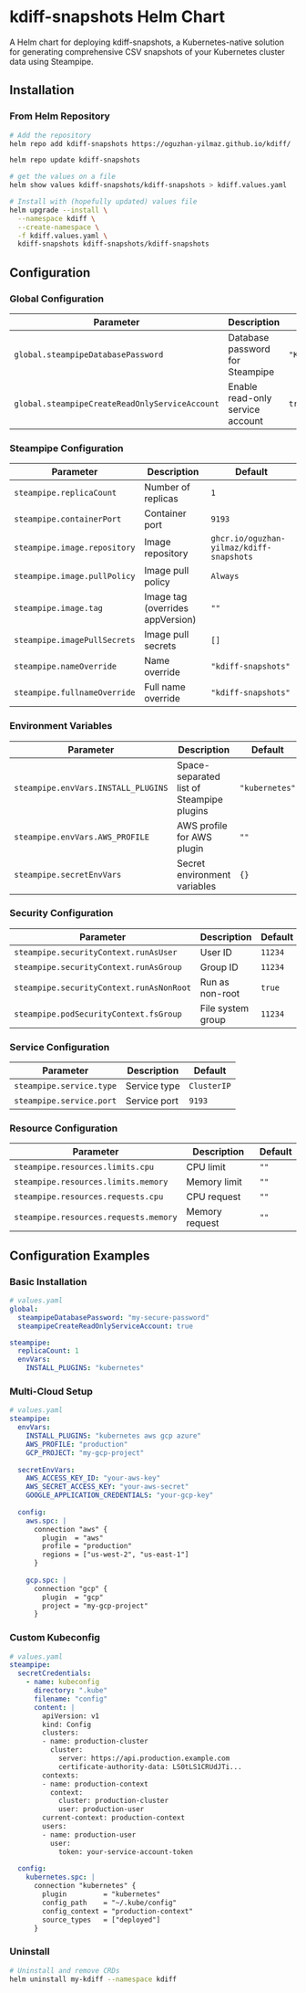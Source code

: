 # kdiff-snapshots Helm Chart

A Helm chart for deploying kdiff-snapshots, a Kubernetes-native solution for generating comprehensive CSV snapshots of your Kubernetes cluster data using Steampipe.

## Installation

### From Helm Repository

```bash
# Add the repository
helm repo add kdiff-snapshots https://oguzhan-yilmaz.github.io/kdiff/

helm repo update kdiff-snapshots

# get the values on a file
helm show values kdiff-snapshots/kdiff-snapshots > kdiff.values.yaml

# Install with (hopefully updated) values file
helm upgrade --install \
  --namespace kdiff \
  --create-namespace \
  -f kdiff.values.yaml \
  kdiff-snapshots kdiff-snapshots/kdiff-snapshots
```

## Configuration

### Global Configuration

| Parameter                                      | Description                      | Default                              |
| ---------------------------------------------- | -------------------------------- | ------------------------------------ |
| `global.steampipeDatabasePassword`             | Database password for Steampipe  | `"Kj8mP2vN9xQ7tR5wL3cY1hB4nM6sD0pF"` |
| `global.steampipeCreateReadOnlyServiceAccount` | Enable read-only service account | `true`                               |

### Steampipe Configuration

| Parameter                    | Description                      | Default                                  |
| ---------------------------- | -------------------------------- | ---------------------------------------- |
| `steampipe.replicaCount`     | Number of replicas               | `1`                                      |
| `steampipe.containerPort`    | Container port                   | `9193`                                   |
| `steampipe.image.repository` | Image repository                 | `ghcr.io/oguzhan-yilmaz/kdiff-snapshots` |
| `steampipe.image.pullPolicy` | Image pull policy                | `Always`                                 |
| `steampipe.image.tag`        | Image tag (overrides appVersion) | `""`                                     |
| `steampipe.imagePullSecrets` | Image pull secrets               | `[]`                                     |
| `steampipe.nameOverride`     | Name override                    | `"kdiff-snapshots"`                      |
| `steampipe.fullnameOverride` | Full name override               | `"kdiff-snapshots"`                      |

### Environment Variables

| Parameter                           | Description                               | Default        |
| ----------------------------------- | ----------------------------------------- | -------------- |
| `steampipe.envVars.INSTALL_PLUGINS` | Space-separated list of Steampipe plugins | `"kubernetes"` |
| `steampipe.envVars.AWS_PROFILE`     | AWS profile for AWS plugin                | `""`           |
| `steampipe.secretEnvVars`           | Secret environment variables              | `{}`           |

### Security Configuration

| Parameter                                | Description       | Default |
| ---------------------------------------- | ----------------- | ------- |
| `steampipe.securityContext.runAsUser`    | User ID           | `11234` |
| `steampipe.securityContext.runAsGroup`   | Group ID          | `11234` |
| `steampipe.securityContext.runAsNonRoot` | Run as non-root   | `true`  |
| `steampipe.podSecurityContext.fsGroup`   | File system group | `11234` |

### Service Configuration

| Parameter                | Description  | Default     |
| ------------------------ | ------------ | ----------- |
| `steampipe.service.type` | Service type | `ClusterIP` |
| `steampipe.service.port` | Service port | `9193`      |

### Resource Configuration

| Parameter                             | Description    | Default |
| ------------------------------------- | -------------- | ------- |
| `steampipe.resources.limits.cpu`      | CPU limit      | `""`    |
| `steampipe.resources.limits.memory`   | Memory limit   | `""`    |
| `steampipe.resources.requests.cpu`    | CPU request    | `""`    |
| `steampipe.resources.requests.memory` | Memory request | `""`    |


## Configuration Examples

### Basic Installation

```yaml
# values.yaml
global:
  steampipeDatabasePassword: "my-secure-password"
  steampipeCreateReadOnlyServiceAccount: true

steampipe:
  replicaCount: 1
  envVars:
    INSTALL_PLUGINS: "kubernetes"
```

### Multi-Cloud Setup

```yaml
# values.yaml
steampipe:
  envVars:
    INSTALL_PLUGINS: "kubernetes aws gcp azure"
    AWS_PROFILE: "production"
    GCP_PROJECT: "my-gcp-project"
  
  secretEnvVars:
    AWS_ACCESS_KEY_ID: "your-aws-key"
    AWS_SECRET_ACCESS_KEY: "your-aws-secret"
    GOOGLE_APPLICATION_CREDENTIALS: "your-gcp-key"
  
  config:
    aws.spc: |
      connection "aws" {
        plugin  = "aws"
        profile = "production"
        regions = ["us-west-2", "us-east-1"]
      }
    
    gcp.spc: |
      connection "gcp" {
        plugin  = "gcp"
        project = "my-gcp-project"
      }
```

### Custom Kubeconfig

```yaml
# values.yaml
steampipe:
  secretCredentials:
    - name: kubeconfig
      directory: ".kube"
      filename: "config"
      content: |
        apiVersion: v1
        kind: Config
        clusters:
        - name: production-cluster
          cluster:
            server: https://api.production.example.com
            certificate-authority-data: LS0tLS1CRUdJTi...
        contexts:
        - name: production-context
          context:
            cluster: production-cluster
            user: production-user
        current-context: production-context
        users:
        - name: production-user
          user:
            token: your-service-account-token
  
  config:
    kubernetes.spc: |
      connection "kubernetes" {
        plugin         = "kubernetes"
        config_path    = "~/.kube/config"
        config_context = "production-context"
        source_types   = ["deployed"]
      }
```


### Uninstall

```bash
# Uninstall and remove CRDs
helm uninstall my-kdiff --namespace kdiff
```
